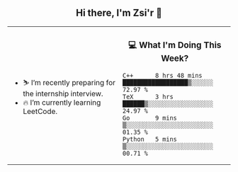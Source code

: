 <h2 align="center"> Hi there, I'm Zsi'r 👋 </h2>

<table>
    <tr>
        <td valign="center" width="50%">
            <ul>
                <li> ⛷️ I’m recently preparing for the internship interview.</li>
                <li> 🔥 I’m currently learning LeetCode.</li>
            </ul>
        </td>
       <td valign="top" width="50%">

<h3 align="center"> 💻 What I'm Doing This Week? </h3>

<!--START_SECTION:waka-->
```text
C++      8 hrs 48 mins   ██████████████████▒░░░░░░   72.97 % 
TeX      3 hrs           ██████▒░░░░░░░░░░░░░░░░░░   24.97 % 
Go       9 mins          ▒░░░░░░░░░░░░░░░░░░░░░░░░   01.35 % 
Python   5 mins          ▒░░░░░░░░░░░░░░░░░░░░░░░░   00.71 % 
```
<!--END_SECTION:waka-->
</td></tr>
</table>
